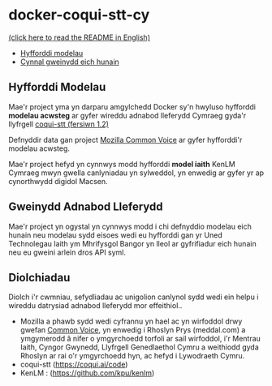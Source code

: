 # docker-coqui-stt-cy

[(click here to read the README in English)](README_en.md)

 - [Hyfforddi modelau](#hyfforddi-modelau)
 - [Cynnal gweinydd eich hunain](#gweinydd-adnabod-lleferydd)

 
## Hyfforddi Modelau 

Mae'r project yma yn darparu amgylchedd Docker sy'n hwyluso hyfforddi 
**modelau acwsteg** ar gyfer wireddu adnabod lleferydd Cymraeg gyda'r 
llyfrgell [coqui-stt (fersiwn 1.2)](https://github.com/coqui-ai/STT/releases/tag/v1.2.0)

Defnyddir data gan project [Mozilla Common Voice](https://commonvoice.mozilla.org/cy/datasets) 
ar gyfer hyfforddi'r modelau acwsteg.
 
Mae'r project hefyd yn cynnwys modd hyfforddi **model iaith** KenLM Cymraeg mwyn 
gwella canlyniadau yn sylweddol, yn enwedig ar gyfer yr ap cynorthwydd digidol 
Macsen.
 

## Gweinydd Adnabod Lleferydd

Mae'r project yn ogystal yn cynnwys modd i chi defnyddio modelau eich hunain neu modelau 
sydd eisoes wedi eu hyfforddi gan yr Uned Technolegau Iaith ym Mhrifysgol Bangor yn lleol 
ar gyfrifiadur eich hunain neu eu gweini arlein dros API syml.


## Diolchiadau

Diolch i'r cwmniau, sefydliadau ac unigolion canlynol sydd wedi ein helpu i wireddu datrysiad adnabod lleferydd mor effeithiol..

 - Mozilla a phawb sydd wedi cyfrannu yn hael ac yn wirfoddol drwy gwefan [Common Voice](https://commonvoice.mozilla.org/), yn enwedig i Rhoslyn Prys (meddal.com) a ymgymerodd â nifer o ymgyrchoedd torfoli ar sail wirfoddol, i'r Mentrau Iaith, Cyngor Gwynedd, Llyfrgell Genedlaethol Cymru a weithiodd gyda Rhoslyn ar rai o'r ymgyrchoedd hyn, ac hefyd i Lywodraeth Cymru.
 - coqui-stt (https://coqui.ai/code)
 - KenLM : (https://github.com/kpu/kenlm)
 